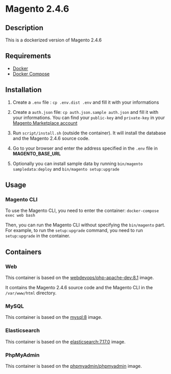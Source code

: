 # Magento 2.4.6

## Description

This is a dockerized version of Magento 2.4.6

## Requirements

- [Docker](https://docs.docker.com/get-docker/)
- [Docker Compose](https://docs.docker.com/compose/install/)

## Installation

1. Create a `.env` file : `cp .env.dist .env` and fill it with your informations

2. Create a `auth.json` file: `cp auth.json.sample auth.json` and fill it with your informations. You can find your `public-key` and `private-key` in your [Magento Marketplace account](https://marketplace.magento.com/customer/accessKeys/)

3. Run `script/install.sh` (outside the container). It will install the database and the Magento 2.4.6 source code.

4. Go to your browser and enter the address specified in the `.env` file in **MAGENTO_BASE_URL**

5. Optionally you can install sample data by running `bin/magento sampledata:deploy` and `bin/magento setup:upgrade`

## Usage

### Magento CLI

To use the Magento CLI, you need to enter the container: `docker-compose exec web bash`

Then, you can run the Magento CLI without specifying the `bin/magento` part. For example, to run the `setup:upgrade` command, you need to run `setup:upgrade` in the container.

## Containers

### Web

This container is based on the [webdevops/php-apache-dev:8.1](https://hub.docker.com/r/webdevops/php-apache-dev/) image.

It contains the Magento 2.4.6 source code and the Magento CLI in the `/var/www/html` directory.

### MySQL

This container is based on the [mysql:8](https://hub.docker.com/_/mysql/) image.

### Elasticsearch

This container is based on the [elasticsearch:7.17.0](https://hub.docker.com/_/elasticsearch/) image.

### PhpMyAdmin

This container is based on the [phpmyadmin/phpmyadmin](https://hub.docker.com/r/phpmyadmin/phpmyadmin/) image.
